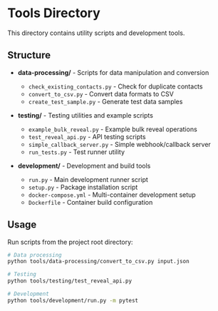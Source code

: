 # Tools Directory

This directory contains utility scripts and development tools.

## Structure

- **data-processing/** - Scripts for data manipulation and conversion
  - `check_existing_contacts.py` - Check for duplicate contacts
  - `convert_to_csv.py` - Convert data formats to CSV
  - `create_test_sample.py` - Generate test data samples

- **testing/** - Testing utilities and example scripts
  - `example_bulk_reveal.py` - Example bulk reveal operations
  - `test_reveal_api.py` - API testing scripts
  - `simple_callback_server.py` - Simple webhook/callback server
  - `run_tests.py` - Test runner utility

- **development/** - Development and build tools
  - `run.py` - Main development runner script
  - `setup.py` - Package installation script
  - `docker-compose.yml` - Multi-container development setup
  - `Dockerfile` - Container build configuration

## Usage

Run scripts from the project root directory:

```bash
# Data processing
python tools/data-processing/convert_to_csv.py input.json

# Testing
python tools/testing/test_reveal_api.py

# Development
python tools/development/run.py -m pytest
```